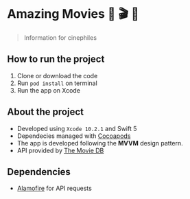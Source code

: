 # Amazing Movies 🎥 🎬 🍿

> Information for cinephiles

## How to run the project

1. Clone or download the code
2. Run `pod install` on terminal
3. Run the app on Xcode

## About the project

- Developed using `Xcode 10.2.1` and Swift 5
- Dependecies managed with [Cocoapods](http://cocoapods.org)
- The app is developed following the **MVVM** design pattern.
- API provided by [The Movie DB](https://developers.themoviedb.org/3)

## Dependencies

- [Alamofire](https://github.com/Alamofire/Alamofire) for API requests
